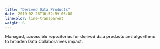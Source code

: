 ```yaml
---
title: "Derived Data Products"
date: 2019-02-26T16:52:59-05:00
linecolor: line-transparent
weight: 6
---
```

Managed, accessible repositories for derived data products and algorithms to broaden Data Collaboratives impact.
